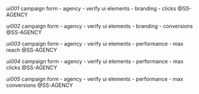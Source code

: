 *ui001* campaign form - agency - verify ui elements - branding - clicks @SS-AGENCY

*ui002* campaign form - agency - verify ui elements - branding - conversions @SS-AGENCY

*ui003* campaign form - agency - verify ui elements - performance - max reach @SS-AGENCY

*ui004* campaign form - agency - verify ui elements - performance - max clicks @SS-AGENCY

*ui005* campaign form - agency - verify ui elements - performance - max conversions @SS-AGENCY